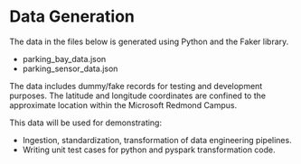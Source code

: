 # Data Generation

The data in the files below is generated using Python and the Faker library.

- parking_bay_data.json
- parking_sensor_data.json

The data includes dummy/fake records for testing and development purposes. The latitude and longitude coordinates are confined to the approximate location within the Microsoft Redmond Campus.

This data will be used for demonstrating:

- Ingestion, standardization, transformation of data engineering pipelines.
- Writing unit test cases for python and pyspark transformation code.
